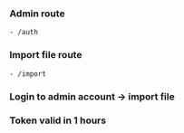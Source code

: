 ### Admin route
	- /auth

### Import file route
	- /import

### Login to admin account -> import file

### Token valid in 1 hours